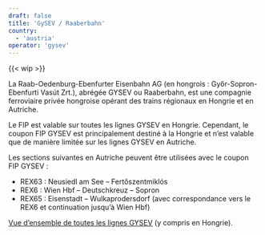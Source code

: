 ```yaml
---
draft: false
title: 'GySEV / Raaberbahn'
country:
  - 'austria'
operator: 'gysev'
---
```


<!-- Retirer la mention "WIP" lorsque la page est finalisée -->
{{< wip >}}

La Raab-Oedenburg-Ebenfurter Eisenbahn AG (en hongrois : Győr-Sopron-Ebenfurti Vasút Zrt.), abrégée GYSEV ou Raaberbahn, est une compagnie ferroviaire privée hongroise opérant des trains régionaux en Hongrie et en Autriche.

Le FIP est valable sur toutes les lignes GYSEV en Hongrie. Cependant, le coupon FIP GYSEV est principalement destiné à la Hongrie et n’est valable que de manière limitée sur les lignes GYSEV en Autriche.

Les sections suivantes en Autriche peuvent être utilisées avec le coupon FIP GYSEV :

- REX63 : Neusiedl am See – Fertőszentmiklós
- REX6 : Wien Hbf – Deutschkreuz – Sopron
- REX65 : Eisenstadt – Wulkaprodersdorf (avec correspondance vers le REX6 et continuation jusqu’à Wien Hbf)

[Vue d’ensemble de toutes les lignes GYSEV](https://www2.gysev.hu/en/vasutvonalak) (y compris en Hongrie).
